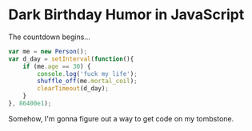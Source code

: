 # Dark Birthday Humor in JavaScript

The countdown begins...

```js
var me = new Person();
var d_day = setInterval(function(){
    if (me.age == 30) {
        console.log('fuck my life');
        shuffle_off(me.mortal_coil);
        clearTimeout(d_day);
    }
}, 86400e1);
```

Somehow, I'm gonna figure out a way to get code on my tombstone.
